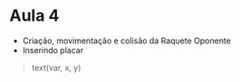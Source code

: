 # Aula 4

- Criação, movimentação e colisão da Raquete Oponente
- Inserindo placar


>text(var, x, y)